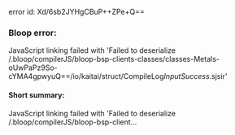 error id: Xd/6sb2JYHgCBuP++ZPe+Q==
### Bloop error:

JavaScript linking failed with 'Failed to deserialize <WORKSPACE>/.bloop/compilerJS/bloop-bsp-clients-classes/classes-Metals-oUwPaPz9So-cYMA4gpwyuQ==/io/kaitai/struct/CompileLog$InputSuccess$.sjsir'
#### Short summary: 

JavaScript linking failed with 'Failed to deserialize <WORKSPACE>/.bloop/compilerJS/bloop-bsp-client...